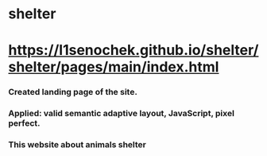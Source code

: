 # shelter
# https://l1senochek.github.io/shelter/shelter/pages/main/index.html

### Created landing page of the site. 
### Applied: valid semantic adaptive layout, JavaScript, pixel perfect.
### This website about animals shelter
